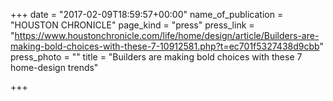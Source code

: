 +++
date = "2017-02-09T18:59:57+00:00"
name_of_publication = "HOUSTON CHRONICLE"
page_kind = "press"
press_link = "https://www.houstonchronicle.com/life/home/design/article/Builders-are-making-bold-choices-with-these-7-10912581.php?t=ec701f5327438d9cbb"
press_photo = ""
title = "Builders are making bold choices with these 7 home-design trends"

+++
